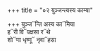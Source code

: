 +++
title = "०२ युञ्जन्त्यस्य काम्या"

+++
युञ्ज᳓न्ति अस्य का᳓मिया  
ह᳓री वि᳓पक्षसा र᳓थे  
शो᳓णा धृष्णू᳓ नृवा᳓हसा